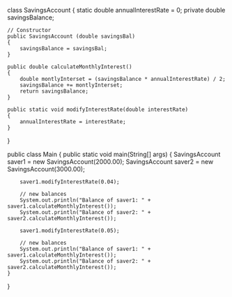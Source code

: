 class SavingsAccount {
    static double annualInterestRate = 0;
    private double savingsBalance;
    
    // Constructor
    public SavingsAccount (double savingsBal)
    {
        savingsBalance = savingsBal;
    }
    
    public double calculateMonthlyInterest()
    {
        double montlyInterset = (savingsBalance * annualInterestRate) / 2;
        savingsBalance += montlyInterset;
        return savingsBalance;
    }
    
    public static void modifyInterestRate(double interestRate)
    {
        annualInterestRate = interestRate;
    }
}

public class Main {
    public static void main(String[] args) {
        SavingsAccount saver1 = new SavingsAccount(2000.00);
        SavingsAccount saver2 = new SavingsAccount(3000.00);
    
        saver1.modifyInterestRate(0.04);
    
        // new balances
        System.out.println("Balance of saver1: " + saver1.calculateMonthlyInterest());
        System.out.println("Balance of saver2: " + saver2.calculateMonthlyInterest());
    
        saver1.modifyInterestRate(0.05);
    
        // new balances
        System.out.println("Balance of saver1: " + saver1.calculateMonthlyInterest());
        System.out.println("Balance of saver2: " + saver2.calculateMonthlyInterest());
    }
}
